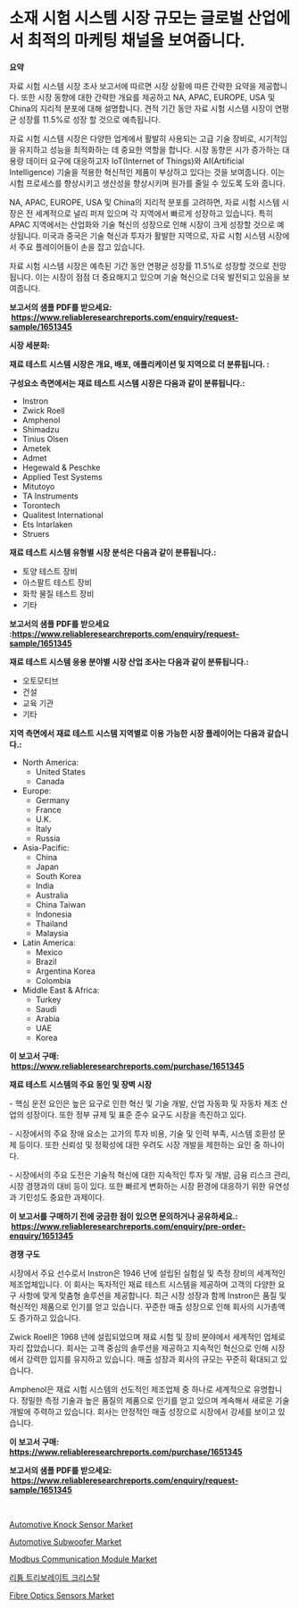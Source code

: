<p><h1>소재 시험 시스템 시장 규모는 글로벌 산업에서 최적의 마케팅 채널을 보여줍니다.</h1></p><p><strong>요약</strong></p>
<p><p>자료 시험 시스템 시장 조사 보고서에 따르면 시장 상황에 따른 간략한 요약을 제공합니다. 또한 시장 동향에 대한 간략한 개요를 제공하고 NA, APAC, EUROPE, USA 및 China의 지리적 분포에 대해 설명합니다. 견적 기간 동안 자료 시험 시스템 시장이 연평균 성장률 11.5%로 성장 할 것으로 예측됩니다.</p><p>자료 시험 시스템 시장은 다양한 업계에서 활발히 사용되는 고급 기술 장비로, 시기적임을 유지하고 성능을 최적화하는 데 중요한 역할을 합니다. 시장 동향은 시가 증가하는 대용량 데이터 요구에 대응하고자 IoT(Internet of Things)와 AI(Artificial Intelligence) 기술을 적용한 혁신적인 제품이 부상하고 있다는 것을 보여줍니다. 이는 시험 프로세스를 향상시키고 생산성을 향상시키며 원가를 줄일 수 있도록 도와 줍니다.</p><p>NA, APAC, EUROPE, USA 및 China의 지리적 분포를 고려하면, 자료 시험 시스템 시장은 전 세계적으로 널리 퍼져 있으며 각 지역에서 빠르게 성장하고 있습니다. 특히 APAC 지역에서는 산업화와 기술 혁신의 성장으로 인해 시장이 크게 성장할 것으로 예상됩니다. 미국과 중국은 기술 혁신과 투자가 활발한 지역으로, 자료 시험 시스템 시장에서 주요 플레이어들이 손을 잡고 있습니다.</p><p>자료 시험 시스템 시장은 예측된 기간 동안 연평균 성장률 11.5%로 성장할 것으로 전망됩니다. 이는 시장이 점점 더 중요해지고 있으며 기술 혁신으로 더욱 발전되고 있음을 보여줍니다.</p></p>
<p><strong>보고서의 샘플 PDF를 받으세요: &nbsp;<a href="https://www.reliableresearchreports.com/enquiry/request-sample/1651345">https://www.reliableresearchreports.com/enquiry/request-sample/1651345</a></strong></p>
<p><strong>시장 세분화:</strong></p>
<p><strong> 재료 테스트 시스템 시장은 개요, 배포, 애플리케이션 및 지역으로 더 분류됩니다. :</strong></p>
<p><strong>구성요소 측면에서는 재료 테스트 시스템 시장은 다음과 같이 분류됩니다.:</strong></p>
<p><ul><li>Instron</li><li>Zwick Roell</li><li>Amphenol</li><li>Shimadzu</li><li>Tinius Olsen</li><li>Ametek</li><li>Admet</li><li>Hegewald & Peschke</li><li>Applied Test Systems</li><li>Mitutoyo</li><li>TA Instruments</li><li>Torontech</li><li>Qualitest International</li><li>Ets Intarlaken</li><li>Struers</li></ul></p>
<p><strong> 재료 테스트 시스템 유형별 시장 분석은 다음과 같이 분류됩니다.:</strong></p>
<p><ul><li>토양 테스트 장비</li><li>아스팔트 테스트 장비</li><li>화학 물질 테스트 장비</li><li>기타</li></ul></p>
<p><strong>보고서의 샘플 PDF를 받으세요 :<a href="https://www.reliableresearchreports.com/enquiry/request-sample/1651345">https://www.reliableresearchreports.com/enquiry/request-sample/1651345</a></strong></p>
<p><strong> 재료 테스트 시스템 응용 분야별 시장 산업 조사는 다음과 같이 분류됩니다.:</strong></p>
<p><ul><li>오토모티브</li><li>건설</li><li>교육 기관</li><li>기타</li></ul></p>
<p><strong>지역 측면에서 재료 테스트 시스템 지역별로 이용 가능한 시장 플레이어는 다음과 같습니다.:</strong></p>
<p><ul>
    <li>
        North America:
        <ul>
            <li>United States</li>
            <li>Canada</li>
        </ul>
    </li>
    <li>
        Europe:
        <ul>
            <li>Germany</li>
            <li>France</li>
            <li>U.K.</li>
            <li>Italy</li>
            <li>Russia</li>
        </ul>
    </li>
    <li>
        Asia-Pacific:
        <ul>
            <li>China</li>
            <li>Japan</li>
            <li>South Korea</li>
            <li>India</li>
            <li>Australia</li>
            <li>China Taiwan</li>
            <li>Indonesia</li>
            <li>Thailand</li>
            <li>Malaysia</li>
        </ul>
    </li>
    <li>
        Latin America:
        <ul>
            <li>Mexico</li>
            <li>Brazil</li>
            <li>Argentina Korea</li>
            <li>Colombia</li>
        </ul>
    </li>
    <li>
        Middle East & Africa:
        <ul>
            <li>Turkey</li>
            <li>Saudi</li>
            <li>Arabia</li>
            <li>UAE</li>
            <li>Korea</li>
        </ul>
    </li>
    </ul></p>
<p><strong>이 보고서 구매: &nbsp;<a href="https://www.reliableresearchreports.com/purchase/1651345">https://www.reliableresearchreports.com/purchase/1651345</a></strong></p>
<p><strong>재료 테스트 시스템의 주요 동인 및 장벽 시장</strong></p>
<p><p>- 핵심 운전 요인은 높은 요구로 인한 혁신 및 기술 개발, 산업 자동화 및 자동차 제조 산업의 성장이다. 또한 정부 규제 및 표준 준수 요구도 시장을 촉진하고 있다.</p><p>- 시장에서의 주요 장애 요소는 고가의 투자 비용, 기술 및 인력 부족, 시스템 호환성 문제 등이다. 또한 신뢰성 및 정확성에 대한 우려도 시장 개발을 제한하는 요인 중 하나이다.</p><p>- 시장에서의 주요 도전은 기술적 혁신에 대한 지속적인 투자 및 개발, 금융 리스크 관리, 시장 경쟁과의 대비 등이 있다. 또한 빠르게 변화하는 시장 환경에 대응하기 위한 유연성과 기민성도 중요한 과제이다.</p></p>
<p><strong>이 보고서를 구매하기 전에 궁금한 점이 있으면 문의하거나 공유하세요.: &nbsp;<a href="https://www.reliableresearchreports.com/enquiry/pre-order-enquiry/1651345">https://www.reliableresearchreports.com/enquiry/pre-order-enquiry/1651345</a></strong></p>
<p><strong>경쟁 구도</strong></p>
<p><p>시장에서 주요 선수로서 Instron은 1946 년에 설립된 실험실 및 측정 장비의 세계적인 제조업체입니다. 이 회사는 독자적인 재료 테스트 시스템을 제공하며 고객의 다양한 요구 사항에 맞게 맞춤형 솔루션을 제공합니다. 최근 시장 성장과 함께 Instron은 품질 및 혁신적인 제품으로 인기를 얻고 있습니다. 꾸준한 매출 성장으로 인해 회사의 시가총액도 증가하고 있습니다.</p><p>Zwick Roell은 1968 년에 설립되었으며 재료 시험 및 장비 분야에서 세계적인 업체로 자리 잡았습니다. 회사는 고객 중심의 솔루션을 제공하고 지속적인 혁신으로 인해 시장에서 강력한 입지를 유지하고 있습니다. 매출 성장과 회사의 규모는 꾸준히 확대되고 있습니다.</p><p>Amphenol은 재료 시험 시스템의 선도적인 제조업체 중 하나로 세계적으로 유명합니다. 정밀한 측정 기술과 높은 품질의 제품으로 인기를 얻고 있으며 계속해서 새로운 기술 개발에 주력하고 있습니다. 회사는 안정적인 매출 성장으로 시장에서 강세를 보이고 있습니다.</p></p>
<p><strong>이 보고서 구매: &nbsp; <a href="https://www.reliableresearchreports.com/purchase/1651345">https://www.reliableresearchreports.com/purchase/1651345</a></strong></p>
<p><strong>보고서의 샘플 PDF를 받으세요: &nbsp;<a href="https://www.reliableresearchreports.com/enquiry/request-sample/1651345">https://www.reliableresearchreports.com/enquiry/request-sample/1651345</a></strong><strong></strong></p>
<p>&nbsp;</p>
<p><p><a href="https://issuu.com/reportprime-2/docs/automotive-knock-sensor-market-size-2030.pptx">Automotive Knock Sensor Market</a></p><p><a href="https://issuu.com/reportprime-2/docs/automotive-subwoofer-market-size-2030.pptx">Automotive Subwoofer Market</a></p><p><a href="https://github.com/nicoletavirag/Market-Research-Report-List-2/blob/main/modbus-communication-module-market.md">Modbus Communication Module Market</a></p><p><a href="https://github.com/vs019sa3m8x/Market-Research-Report-List-1/blob/main/724101610384.md">리튬 트리보레이트 크리스탈</a></p><p><a href="https://github.com/redneck06/Market-Research-Report-List-2/blob/main/fibre-optics-sensors-market.md">Fibre Optics Sensors Market</a></p></p>